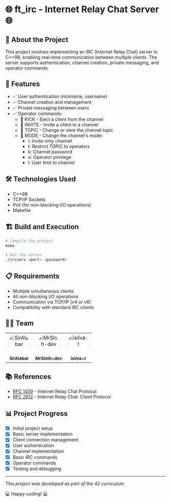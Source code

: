 # 🌐 ft_irc - Internet Relay Chat Server 🌐

## 📝 About the Project

This project involves implementing an IRC (Internet Relay Chat) server in C++98, enabling real-time communication between multiple clients. The server supports authentication, channel creation, private messaging, and operator commands.

## 🚀 Features

- ✅ User authentication (nickname, username)
- ✅ Channel creation and management
- ✅ Private messaging between users
- ✅ Operator commands:
  - 👢 KICK - Eject a client from the channel
  - 📨 INVITE - Invite a client to a channel
  - 📌 TOPIC - Change or view the channel topic
  - 🔧 MODE - Change the channel's mode:
    - i: Invite-only channel
    - t: Restrict TOPIC to operators
    - k: Channel password
    - o: Operator privilege
    - l: User limit to channel

## 🛠️ Technologies Used

- C++98
- TCP/IP Sockets
- Poll (for non-blocking I/O operations)
- Makefile

## 🏗️ Build and Execution

```bash
# Compile the project
make

# Run the server
./ircserv <port> <password>
```

## 📋 Requirements

- Multiple simultaneous clients
- All non-blocking I/O operations
- Communication via TCP/IP (v4 or v6)
- Compatibility with standard IRC clients

## 👨‍💻 Team

<table>
  <tr>
    <td align="center">
      <a href="https://github.com/SirAlabar">
        <img src="https://github.com/SirAlabar.png" width="70" height="70" style="border-radius: 50%;" alt="SirAlabar"><br>
        <sub><b>SirAlabar</b></sub>
      </a>
    </td>
    <td align="center">
      <a href="https://github.com/MrSloth-dev">
        <img src="https://github.com/MrSloth-dev.png" width="70" height="70" style="border-radius: 50%;" alt="MrSloth-dev"><br>
        <sub><b>MrSloth-dev</b></sub>
      </a>
    </td>
    <td align="center">
      <a href="https://github.com/isilva-t">
        <img src="https://github.com/isilva-t.png" width="70" height="70" style="border-radius: 50%;" alt="isilva-t"><br>
        <sub><b>isilva-t</b></sub>
      </a>
    </td>
  </tr>
</table>

## 📚 References

- [RFC 1459](https://tools.ietf.org/html/rfc1459) - Internet Relay Chat Protocol
- [RFC 2812](https://tools.ietf.org/html/rfc2812) - Internet Relay Chat: Client Protocol

## 📊 Project Progress

- [x] Initial project setup
- [x] Basic server implementation
- [x] Client connection management
- [x] User authentication
- [x] Channel implementation
- [x] Basic IRC commands
- [x] Operator commands
- [x] Testing and debugging

---

*This project was developed as part of the 42 curriculum.*

💻 Happy coding! 💻
